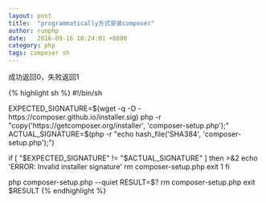 ```yaml
---
layout: post
title:  "programmatically方式安装composer"
author: runphp
date:   2016-09-16 10:24:01 +0800
category: php
tags: composer sh
---
```


成功返回0，失败返回1

{% highlight sh %}
#!/bin/sh

EXPECTED_SIGNATURE=$(wget -q -O - https://composer.github.io/installer.sig)
php -r "copy('https://getcomposer.org/installer', 'composer-setup.php');"
ACTUAL_SIGNATURE=$(php -r "echo hash_file('SHA384', 'composer-setup.php');")

if [ "$EXPECTED_SIGNATURE" != "$ACTUAL_SIGNATURE" ]
then
    >&2 echo 'ERROR: Invalid installer signature'
    rm composer-setup.php
    exit 1
fi

php composer-setup.php --quiet
RESULT=$?
rm composer-setup.php
exit $RESULT
{% endhighlight %}
